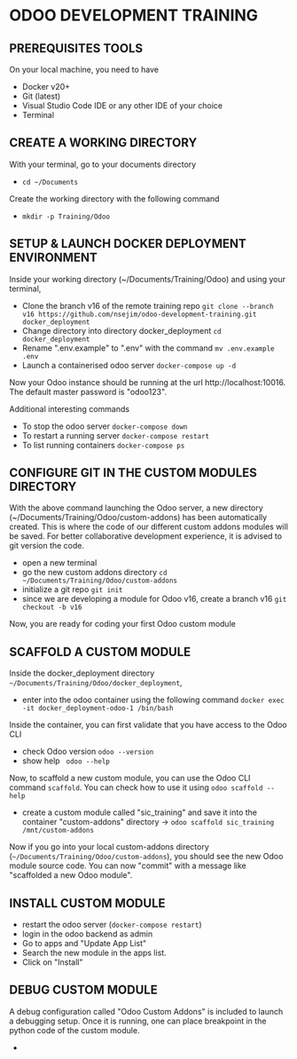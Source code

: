 # ODOO DEVELOPMENT TRAINING

## PREREQUISITES TOOLS

On your local machine, you need to have
- Docker v20+
- Git (latest)
- Visual Studio Code IDE or any other IDE of your choice
- Terminal

## CREATE A WORKING DIRECTORY

With your terminal, go to your documents directory
- `cd ~/Documents`

Create the working directory with the following command 
- `mkdir -p Training/Odoo`


## SETUP & LAUNCH DOCKER DEPLOYMENT ENVIRONMENT

Inside your working directory (~/Documents/Training/Odoo) and using your terminal,  
- Clone the branch v16 of the remote training repo  `git clone --branch v16 https://github.com/nsejim/odoo-development-training.git docker_deployment`
- Change directory into directory docker_deployment `cd docker_deployment`
- Rename ".env.example" to ".env" with the command  `mv .env.example .env`
- Launch a containerised odoo server   `docker-compose up -d`

Now your Odoo instance should be running at the url http://localhost:10016. 
The default master password is "odoo123".

Additional interesting commands
- To stop the odoo server `docker-compose down`
- To restart a running server `docker-compose restart`
- To list running containers `docker-compose ps`

## CONFIGURE GIT IN THE CUSTOM MODULES DIRECTORY

With the above command launching the Odoo server, a new directory (~/Documents/Training/Odoo/custom-addons) has been automatically created. This is where the code of our different custom addons modules will be saved. 
For better collaborative development experience, it is advised to git version the code. 

- open a new terminal
- go the new custom addons directory `cd ~/Documents/Training/Odoo/custom-addons`
- initialize a git repo `git init`
- since we are developing a module for Odoo v16, create a branch v16  `git checkout -b v16`

Now, you are ready for coding your first Odoo custom module

## SCAFFOLD A CUSTOM MODULE

Inside the docker_deployment directory  `~/Documents/Training/Odoo/docker_deployment`, 
- enter into the odoo container using the following command `docker exec -it docker_deployment-odoo-1 /bin/bash`

Inside the container, you can first validate that you have access to the Odoo CLI
- check Odoo version `odoo --version`
- show help ` odoo --help`

Now, to scaffold a new custom module, you can use the Odoo CLI command `scaffold`. 
You can check how to use it using `odoo scaffold --help`

- create a custom module called "sic_training" and save it into the container "custom-addons" directory -> `odoo scaffold sic_training /mnt/custom-addons`

Now if you go into your local custom-addons directory (`~/Documents/Training/Odoo/custom-addons`), you should see the new Odoo module source code. 
You can now "commit" with a message like "scaffolded a new Odoo module". 

## INSTALL CUSTOM MODULE

- restart the odoo server (`docker-compose restart`)
- login in the odoo backend as admin
- Go to apps and "Update App List"
- Search the new module in the apps list.
- Click on "Install"


## DEBUG CUSTOM MODULE

A debug configuration called "Odoo Custom Addons" is included to launch a debugging setup. 
Once it is running, one can place breakpoint in the python code of the custom module.

- 